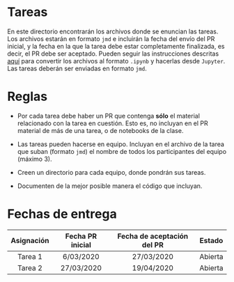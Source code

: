 # Tareas

En este directorio encontrarán los archivos donde se enuncian
las tareas. Los archivos estarán en formato `jmd` e incluirán
la fecha del envío del PR inicial, y la fecha en la que la tarea
debe estar
completamente finalizada, es decir, el PR debe ser aceptado.
Pueden seguir las instrucciones
descritas [aquí](../clases/README.md) para convertir los
archivos al formato `.ipynb` y hacerlas desde `Jupyter`. Las tareas
deberán ser enviadas en formato `jmd`.

# Reglas

- Por cada tarea debe haber un PR que contenga **sólo** el material relacionado con la tarea en cuestión. Esto es, no incluyan en el PR material de más de una tarea, o de notebooks de la clase.

- Las tareas pueden hacerse en equipo. Incluyan en el archivo de la tarea que suban (formato `jmd`) el nombre de todos los participantes del equipo (máximo 3).

- Creen un directorio para cada equipo, donde pondrán sus tareas.

- Documenten de la mejor posible manera el código que incluyan.


# Fechas de entrega

|     Asignación     | Fecha PR inicial | Fecha de aceptación del PR  |         Estado         |
|:------------------:|:------------------------:|:-----------------------:|:----------------------:|
|        Tarea 1     |  6/03/2020   |  27/03/2020 | Abierta  |
|        Tarea 2     | 27/03/2020   |  19/04/2020 | Abierta  |

